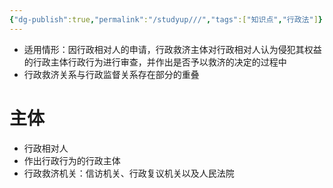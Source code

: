 ```yaml
---
{"dg-publish":true,"permalink":"/studyup///","tags":["知识点","行政法"]}
---
```


- 适用情形：因行政相对人的申请，行政救济主体对行政相对人认为侵犯其权益的行政主体行政行为进行审查，并作出是否予以救济的决定的过程中
- 行政救济关系与行政监督关系存在部分的重叠
# 主体
- 行政相对人
- 作出行政行为的行政主体
- 行政救济机关：信访机关、行政复议机关以及人民法院